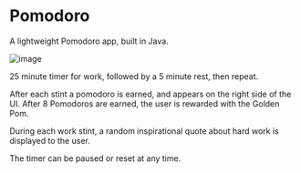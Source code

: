 # Pomodoro
A lightweight Pomodoro app, built in Java.

![image](https://user-images.githubusercontent.com/83663539/208119238-3c841f88-db05-4ba7-b1fe-440b0dd58340.png)

25 minute timer for work, followed by a 5 minute rest, then repeat. 

After each stint a pomodoro is earned, and appears on the right side of the UI. After 8 Pomodoros are earned, the user is rewarded with the Golden Pom.

During each work stint, a random inspirational quote about hard work is displayed to the user.

The timer can be paused or reset at any time.
